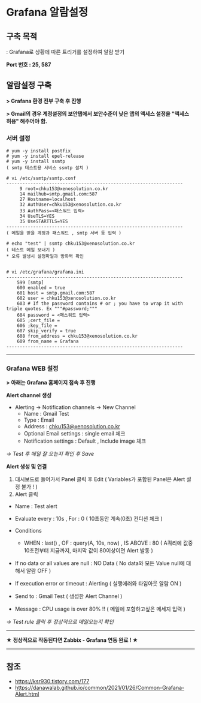 # Grafana 알람설정

## 구축 목적
: Grafana로 상황에 따른 트리거를 설정하여 알람 받기

**Port 번호 : 25, 587**

## 알람설정 구축

**> Grafana 환경 전부 구축 후 진행**

**> Gmail의 경우 계정설정의 보안탭에서 보안수준이 낮은 앱의 액세스 설정을 "액세스 허용" 해주어야 함.**

### 서버 설정
```
# yum -y install postfix
# yum -y install epel-release
# yum -y install ssmtp
( smtp 테스트용 서비스 ssmtp 설치 )

# vi /etc/ssmtp/ssmtp.conf
------------------------------------------------------------------
     9 root=chku153@xenosolution.co.kr
     14 mailhub=smtp.gmail.com:587
     27 Hostname=localhost
     32 AuthUser=chku153@xenosolution.co.kr
     33 AuthPass=<패스워드 입력>
     34 UseTLS=YES
     35 UseSTARTTLS=YES
------------------------------------------------------------------
( 메일을 받을 계정과 패스워드 , smtp 서버 등 입력 )

# echo "test" | ssmtp chku153@xenosolution.co.kr
( 테스트 메일 보내기 )
* 오류 발생시 설정파일과 방화벽 확인


# vi /etc/grafana/grafana.ini
------------------------------------------------------------------
    599 [smtp]
    600 enabled = true
    601 host = smtp.gmail.com:587
    602 user = chku153@xenosolution.co.kr
    603 # If the password contains # or ; you have to wrap it with triple quotes. Ex """#password;"""
    604 password = <패스워드 입력>
    605 ;cert_file =
    606 ;key_file =
    607 skip_verify = true
    608 from_address = chku153@xenosolution.co.kr
    609 from_name = Grafana
------------------------------------------------------------------
```
***
### Grafana WEB 설정
**> 아래는 Grafana 홈페이지 접속 후 진행**

**Alert channel 생성**
- Alerting -> Notification channels -> New Channel
     - Name : Gmail Test
     - Type : Email
     - Address : chku153@xenosolution.co.kr
     - Optional Email settings : single email 체크
     - Notification settings : Default , Include image 체크

*-> Test 후 메일 잘 오는지 확인 후 Save*

**Alert 생성 및 연결**
1. 대시보드로 들어가서 Panel 클릭 후 Edit ( Variables가 포함된 Panel은 Alert 설정 불가 ! )
2. Alert 클릭
- Name : Test alert
- Evaluate every : 10s  ,  For : 0  ( 10초동안 계속(0초) 컨디션 체크 )
- Conditions
     - WHEN : last() ,  OF : query(A, 10s, now)  ,  IS ABOVE : 80  ( A쿼리에 값중 10초전부터 지금까지, 마지막 값이 80이상이면 Alert 발동 )

- If no data or all values are null : NO Data ( No data와 모든 Value null에 대해서 알람 OFF )
- If execution error or timeout : Alerting ( 실행에러와 타임아웃 알람 ON )

- Send to : Gmail Test ( 생성한 Alert Channel )
- Message : CPU usage is over 80% !! ( 메일에 포함하고싶은 메세지 입력 )

*-> Test rule 클릭 후 정상적으로 메일오는지 확인*

***
**★ 정상적으로 작동된다면 Zabbix - Grafana 연동 완료 ! ★**
***

## 참조
- https://ksr930.tistory.com/177
- https://danawalab.github.io/common/2021/01/26/Common-Grafana-Alert.html
